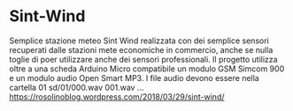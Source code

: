 # Sint-Wind
Semplice stazione meteo Sint Wind realizzata con dei semplice sensori recuperati dalle stazioni mete economiche in commercio, anche se nulla toglie di poer utilizzare anche dei sensori professionali. Il progetto utilizza oltre a una scheda Arduino Micro compatibile un modulo GSM Simcom 900 e un modulo audio Open Smart MP3. I file audio devono essere nella cartella 01 sd/01/000.wav 001.wav ...
https://rosolinoblog.wordpress.com/2018/03/29/sint-wind/
